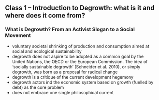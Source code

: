 ## Class 1 – Introduction to Degrowth: what is it and where does it come from?

### What is Degrowth? From an Activist Slogan to a Social Movement

* voluntary societal shrinking of production and consumption aimed at social and ecological sustainability
* degrowth does not aspire to be adopted as a common goal by the United Nations, the OECD or the European Commission. The idea of ‘socially sustainable degrowth’ (Schneider et al. 2010), or simply degrowth, was born as a proposal for radical change
* degrowth is a critique of the current development hegemony
* degrowth actors ind the economic system based on growth (fuelled by debt) as the core problem
* does not embrace one single philosophical current
